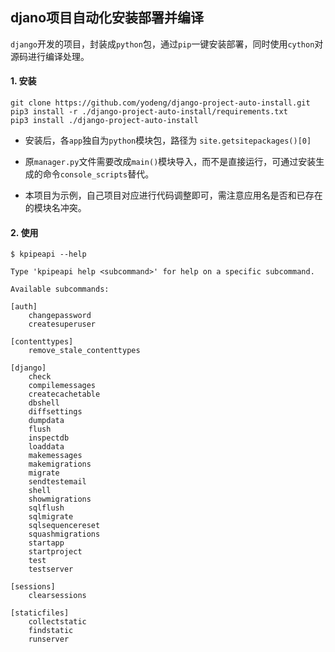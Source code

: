 ## djano项目自动化安装部署并编译

`django`开发的项目，封装成`python`包，通过`pip`一键安装部署，同时使用`cython`对源码进行编译处理。

#### 1. 安装

```shell
git clone https://github.com/yodeng/django-project-auto-install.git
pip3 install -r ./django-project-auto-install/requirements.txt
pip3 install ./django-project-auto-install
```

+ 安装后，各`app`独自为`python`模块包，路径为 `site.getsitepackages()[0]`

+ 原`manager.py`文件需要改成`main()`模块导入，而不是直接运行，可通过安装生成的命令`console_scripts`替代。
+ 本项目为示例，自己项目对应进行代码调整即可，需注意应用名是否和已存在的模块名冲突。



#### 2. 使用

```shell
$ kpipeapi --help

Type 'kpipeapi help <subcommand>' for help on a specific subcommand.

Available subcommands:

[auth]
    changepassword
    createsuperuser

[contenttypes]
    remove_stale_contenttypes

[django]
    check
    compilemessages
    createcachetable
    dbshell
    diffsettings
    dumpdata
    flush
    inspectdb
    loaddata
    makemessages
    makemigrations
    migrate
    sendtestemail
    shell
    showmigrations
    sqlflush
    sqlmigrate
    sqlsequencereset
    squashmigrations
    startapp
    startproject
    test
    testserver

[sessions]
    clearsessions

[staticfiles]
    collectstatic
    findstatic
    runserver
```

